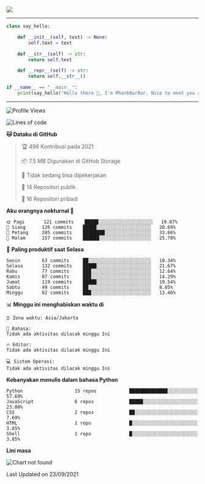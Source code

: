 <img align="center" height="auto" src="https://github.com/MhankBarBar/MhankBarBar/blob/master/img/1.jpg"/>
<!--
___
![Metrics](https://github.com/MhankBarBar/MhankBarBar/blob/master/github-metrics.svg)
___
-->
<!--
[![ReadMe Card](https://github-readme-stats.vercel.app/api/pin/?username=mhankbarbar&repo=termux-wabot&theme=auto)](https://github.com/mhankbarbar/termux-wabot)
-->

---
```python
class say_hello:

    def __init__(self, text) -> None:
        self.text = text

    def __str__(self) -> str:
        return self.text

    def __repr__(self) -> str:
        return self.__str__()

if __name__ == "__main__":
    print(say_hello("Hello there 👋, I'm MhankBarBar, Nice to meet you all!"))
```
---
<!--START_SECTION:waka-->
![Profile Views](http://img.shields.io/badge/Profil%20dilihat-263-blue)

![Lines of code](https://img.shields.io/badge/Sejak%20Hello%20World%20aku%20telah%20menulis-494682%20baris%20kode-blue)

**🐱 Dataku di GitHub** 

> 🏆 496 Kontribusi pada 2021
 > 
> 📦 7.5 MB Digunakan di GitHub Storage 
 > 
> 🚫 Tidak sedang bisa dipekerjakan
 > 
> 📜 14 Repositori publik 
 > 
> 🔑 16 Repositori pribadi  
 > 
**Aku orangnya nokturnal 🦉** 

```text
🌞 Pagi       121 commits    █████░░░░░░░░░░░░░░░░░░░░   19.87% 
🌆 Siang      126 commits    █████░░░░░░░░░░░░░░░░░░░░   20.69% 
🌃 Petang     205 commits    ████████░░░░░░░░░░░░░░░░░   33.66% 
🌙 Malam      157 commits    ██████░░░░░░░░░░░░░░░░░░░   25.78%

```
📅 **Paling produktif saat Selasa** 

```text
Senin        63 commits     ██░░░░░░░░░░░░░░░░░░░░░░░   10.34% 
Selasa       132 commits    █████░░░░░░░░░░░░░░░░░░░░   21.67% 
Rabu         77 commits     ███░░░░░░░░░░░░░░░░░░░░░░   12.64% 
Kamis        87 commits     ███░░░░░░░░░░░░░░░░░░░░░░   14.29% 
Jumat        119 commits    █████░░░░░░░░░░░░░░░░░░░░   19.54% 
Sabtu        49 commits     ██░░░░░░░░░░░░░░░░░░░░░░░   8.05% 
Minggu       82 commits     ███░░░░░░░░░░░░░░░░░░░░░░   13.46%

```


📊 **Minggu ini menghabiskan waktu di** 

```text
⌚︎ Zona waktu: Asia/Jakarta

💬 Bahasa: 
Tidak ada aktivitas dilacak minggu Ini

🔥 Editor: 
Tidak ada aktivitas dilacak minggu Ini

💻 Sistem Operasi: 
Tidak ada aktivitas dilacak minggu Ini

```

**Kebanyakan menulis dalam bahasa Python** 

```text
Python                   15 repos            ██████████████░░░░░░░░░░░   57.69% 
JavaScript               6 repos             █████░░░░░░░░░░░░░░░░░░░░   23.08% 
CSS                      2 repos             ██░░░░░░░░░░░░░░░░░░░░░░░   7.69% 
HTML                     1 repo              █░░░░░░░░░░░░░░░░░░░░░░░░   3.85% 
Shell                    1 repo              █░░░░░░░░░░░░░░░░░░░░░░░░   3.85%

```


**Lini masa**

![Chart not found](https://raw.githubusercontent.com/MhankBarBar/MhankBarBar/master/charts/bar_graph.png) 


 Last Updated on 23/09/2021
<!--END_SECTION:waka-->
